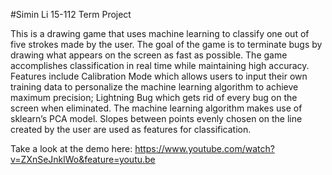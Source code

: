 #Simin Li 15-112 Term Project


This is a drawing game that uses machine learning to classify one out of five strokes made by the user. The goal of the game is to terminate bugs by drawing what appears on the screen as fast as possible. The game accomplishes classification in real time while maintaining high accuracy. Features include Calibration Mode which allows users to input their own training data to personalize the machine learning algorithm to achieve maximum precision; Lightning Bug which gets rid of every bug on the screen when eliminated. The machine learning algorithm makes use of sklearn’s PCA model. Slopes between points evenly chosen on the line created by the user are used as features for classification.  

Take a look at the demo here: https://www.youtube.com/watch?v=ZXnSeJnklWo&feature=youtu.be
